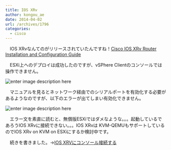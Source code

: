 ```yaml
---
title: IOS XRv
author: kongou_ae
date: 2014-04-02
url: /archives/1796
categories:
  - cisco
---
```

　IOS XRvなんてのがリリースされていたんですね！[Cisco IOS XRv Router Installation and Configuration Guide][1]

　ESXi上へのデプロイは成功したのですが、vSPhere Clientのコンソールでは操作できません。

![enter image description here][2]

　マニュアルを見るとネットワーク経由でのシリアルポートを有効化する必要があるようなのですが、以下のエラーが出てしまい有効化できません。

![enter image description here][3]

　エラー文を素直に読むと、無償版ESXiではダメなような。。。起動しているであろうIOS XRvに接続できない。。。IOS XRvは KVM-QEMUもサポートしているのでIOS XRv on KVM on ESXiにするか検討中です。

　続きを書きました。→[IOS XRVにコンソール接続する][4]

 [1]: http://www.cisco.com/en/US/docs/ios_xr_sw/ios_xrv/install_config/b_xrvr_432.html
 [2]: http://aimless.jp/blog/wp-content/uploads/2014/04/esxi-console.png
 [3]: http://aimless.jp/blog/wp-content/uploads/2014/04/iosxrv-esxi-errror.png
 [4]: http://aimless.jp/blog/blog/archives/1804
